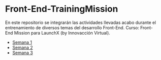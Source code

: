# Front-End-TrainingMission
En este repositorio se integrarán las actividades llevadas acabo durante el entrenamiento de diversos temas del desarrollo Front-End.
Curso: Front-End Mission para LaunchX (by Innovacción Virtual).

- [Semana 1](https://github.com/jluissolorio/Front-End-TrainingMission/tree/main/Semana%201)
- [Semana 2](https://github.com/jluissolorio/Front-End-TrainingMission/tree/main/Semana%202)
- [Semana 3](https://github.com/jluissolorio/Front-End-TrainingMission/tree/main/Semana%203)
